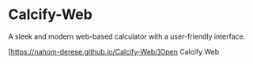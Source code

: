# Calcify-Web
A sleek and modern web-based calculator with a user-friendly interface.


[https://nahom-derese.github.io/Calcify-Web/]Open Calcify Web
